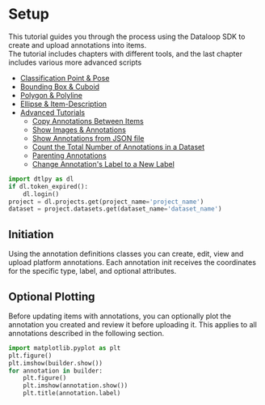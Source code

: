# Setup  
  
This tutorial guides you through the process using the Dataloop SDK to create and upload annotations into items.  
The tutorial includes chapters with different tools, and the last chapter includes various more advanced scripts  
- [Classification Point & Pose](../classification_point_and_pose/chapter.md)  
- [Bounding Box & Cuboid](../bounding_box_and_cuboid/chapter.md)  
- [Polygon & Polyline](../polygon_and_polyline/chapter.md)  
- [Ellipse & Item-Description](../ellipse_and_item_description/chapter.md)  
- [Advanced Tutorials](../advance_tutorials/chapter.md)  
    - [Copy Annotations Between Items](../advance_tutorials/chapter.md#copy-annotations-between-items)  
    - [Show Images & Annotations](../advance_tutorials/chapter.md#show-images--annotations)  
    - [Show Annotations from JSON file](../advance_tutorials/chapter.md#show-annotations-from-json-file-dataloop-format)  
    - [Count the Total Number of Annotations in a Dataset](../advance_tutorials/chapter.md#count-total-number-of-annotations)  
    - [Parenting Annotations](../advance_tutorials/chapter.md#parenting-annotations)  
    - [Change Annotation's Label to a New Label](../advance_tutorials/chapter.md#change-annotations-label)  
  
  
  

```python
import dtlpy as dl
if dl.token_expired():
    dl.login()
project = dl.projects.get(project_name='project_name')
dataset = project.datasets.get(dataset_name='dataset_name')
```
## Initiation  
Using the annotation definitions classes you can create, edit, view and upload platform annotations. Each annotation init receives the coordinates for the specific type, label, and optional attributes.  
  
## Optional Plotting  
Before updating items with annotations, you can optionally plot the annotation you created and review it before uploading it. This applies to all annotations described in the following section.  
  

```python
import matplotlib.pyplot as plt
plt.figure()
plt.imshow(builder.show())
for annotation in builder:
    plt.figure()
    plt.imshow(annotation.show())
    plt.title(annotation.label)
```
